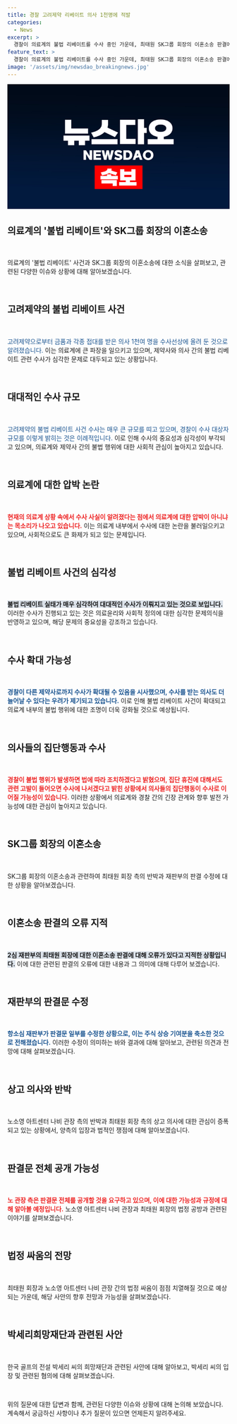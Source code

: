 ```yaml
---
title: 경찰 고려제약 리베이트 의사 1천명에 적발
categories:
  - News
excerpt: >
  경찰이 의료계의 불법 리베이트를 수사 중인 가운데, 최태원 SK그룹 회장의 이혼소송 판결에 반박이 이어지고 있습니다. 상황에 대한 임주혜 변호사의 입장과 의료계의 압박 여부, 수사의 규모와 의사들의 집단행동 가능성, 그리고 최 회장 측의 항소와 관련된 법정 싸움 등을 차례로 살펴보겠습니다.
feature_text: >
  경찰이 의료계의 불법 리베이트를 수사 중인 가운데, 최태원 SK그룹 회장의 이혼소송 판결에 반박이 이어지고 있습니다. 상황에 대한 임주혜 변호사의 입장과 의료계의 압박 여부, 수사의 규모와 의사들의 집단행동 가능성, 그리고 최 회장 측의 항소와 관련된 법정 싸움 등을 차례로 살펴보겠습니다.
image: '/assets/img/newsdao_breakingnews.jpg'
---
```


<p><img src="/assets/img/newsdao_breakingnews.jpg" alt="firstkoreanews 속보" /></p>

<h2 data-ke-size="size26">의료계의 '불법 리베이트'와 SK그룹 회장의 이혼소송</h2>

<p data-ke-size="size16">&nbsp;</p>

<p>의료계의 '불법 리베이트' 사건과 SK그룹 회장의 이혼소송에 대한 소식을 살펴보고, 관련된 다양한 이슈와 상황에 대해 알아보겠습니다.</p>

<p data-ke-size="size16">&nbsp;</p>

<h2 data-ke-size="size24">고려제약의 불법 리베이트 사건</h2>

<p data-ke-size="size16">&nbsp;</p>

<p><span style="color: #1a5490;">고려제약으로부터 금품과 각종 접대를 받은 의사 1천여 명을 수사선상에 올려 둔 것으로 알려졌습니다.</span> 이는 의료계에 큰 파장을 일으키고 있으며, 제약사와 의사 간의 불법 리베이트 관련 수사가 심각한 문제로 대두되고 있는 상황입니다.</p>

<p data-ke-size="size16">&nbsp;</p>

<h2 data-ke-size="size24">대대적인 수사 규모</h2>

<p data-ke-size="size16">&nbsp;</p>

<p><span style="color: #1a5490;">고려제약의 불법 리베이트 사건 수사는 매우 큰 규모를 띠고 있으며, 경찰이 수사 대상자 규모를 이렇게 밝히는 것은 이례적입니다.</span> 이로 인해 수사의 중요성과 심각성이 부각되고 있으며, 의료계와 제약사 간의 불법 행위에 대한 사회적 관심이 높아지고 있습니다.</p>

<p data-ke-size="size16">&nbsp;</p>

<h2 data-ke-size="size24">의료계에 대한 압박 논란</h2>

<p data-ke-size="size16">&nbsp;</p>

<p><b><span style="color: #ee2323;">현재의 의료계 상황 속에서 수사 사실이 알려졌다는 점에서 의료계에 대한 압박이 아니냐는 목소리가 나오고 있습니다.</span></b> 이는 의료계 내부에서 수사에 대한 논란을 불러일으키고 있으며, 사회적으로도 큰 화제가 되고 있는 문제입니다.</p>

<p data-ke-size="size16">&nbsp;</p>

<h2 data-ke-size="size24">불법 리베이트 사건의 심각성</h2>

<p data-ke-size="size16">&nbsp;</p>

<p><b><span style="background-color: #21538527;">불법 리베이트 실태가 매우 심각하여 대대적인 수사가 이뤄지고 있는 것으로 보입니다.</span></b> 이러한 수사가 진행되고 있는 것은 의료윤리와 사회적 정의에 대한 심각한 문제의식을 반영하고 있으며, 해당 문제의 중요성을 강조하고 있습니다.</p>

<p data-ke-size="size16">&nbsp;</p>

<h2 data-ke-size="size24">수사 확대 가능성</h2>

<p data-ke-size="size16">&nbsp;</p>

<p><b><span style="color: #1a5490;">경찰이 다른 제약사로까지 수사가 확대될 수 있음을 시사했으며, 수사를 받는 의사도 더 늘어날 수 있다는 우려가 제기되고 있습니다.</span></b> 이로 인해 불법 리베이트 사건이 확대되고 의료계 내부의 불법 행위에 대한 조명이 더욱 강화될 것으로 예상됩니다.</p>

<p data-ke-size="size16">&nbsp;</p>

<h2 data-ke-size="size24">의사들의 집단행동과 수사</h2>

<p data-ke-size="size16">&nbsp;</p>

<p><b><span style="color: #ee2323;">경찰이 불법 행위가 발생하면 법에 따라 조치하겠다고 밝혔으며, 집단 휴진에 대해서도 관련 고발이 들어오면 수사에 나서겠다고 밝힌 상황에서 의사들의 집단행동이 수사로 이어질 가능성이 있습니다.</span></b> 이러한 상황에서 의료계와 경찰 간의 긴장 관계와 향후 발전 가능성에 대한 관심이 높아지고 있습니다.</p>

<p data-ke-size="size16">&nbsp;</p>

<h2 data-ke-size="size24">SK그룹 회장의 이혼소송</h2>

<p data-ke-size="size16">&nbsp;</p>

<p>SK그룹 회장의 이혼소송과 관련하여 최태원 회장 측의 반박과 재판부의 판결 수정에 대한 상황을 알아보겠습니다.</p>

<p data-ke-size="size16">&nbsp;</p>

<h2 data-ke-size="size24">이혼소송 판결의 오류 지적</h2>

<p data-ke-size="size16">&nbsp;</p>

<p><b><span style="background-color: #21538527;">2심 재판부의 최태원 회장에 대한 이혼소송 판결에 대해 오류가 있다고 지적한 상황입니다.</span></b> 이에 대한 관련된 판결의 오류에 대한 내용과 그 의미에 대해 다루어 보겠습니다.</p>

<p data-ke-size="size16">&nbsp;</p>

<h2 data-ke-size="size24">재판부의 판결문 수정</h2>

<p data-ke-size="size16">&nbsp;</p>

<p><b><span style="color: #1a5490;">항소심 재판부가 판결문 일부를 수정한 상황으로, 이는 주식 상승 기여분을 축소한 것으로 전해졌습니다.</span></b> 이러한 수정이 의미하는 바와 결과에 대해 알아보고, 관련된 의견과 전망에 대해 살펴보겠습니다.</p>

<p data-ke-size="size16">&nbsp;</p>

<h2 data-ke-size="size24">상고 의사와 반박</h2>

<p data-ke-size="size16">&nbsp;</p>

<p>노소영 아트센터 나비 관장 측의 반박과 최태원 회장 측의 상고 의사에 대한 관심이 증폭되고 있는 상황에서, 양측의 입장과 법적인 쟁점에 대해 알아보겠습니다.</p>

<p data-ke-size="size16">&nbsp;</p>

<h2 data-ke-size="size24">판결문 전체 공개 가능성</h2>

<p data-ke-size="size16">&nbsp;</p>

<p><b><span style="color: #ee2323;">노 관장 측은 판결문 전체를 공개할 것을 요구하고 있으며, 이에 대한 가능성과 규정에 대해 알아볼 예정입니다.</span></b> 노소영 아트센터 나비 관장과 최태원 회장의 법정 공방과 관련된 이야기를 살펴보겠습니다.</p>

<p data-ke-size="size16">&nbsp;</p>

<h2 data-ke-size="size24">법정 싸움의 전망</h2>

<p data-ke-size="size16">&nbsp;</p>

<p>최태원 회장과 노소영 아트센터 나비 관장 간의 법정 싸움이 점점 치열해질 것으로 예상되는 가운데, 해당 사안의 향후 전망과 가능성을 살펴보겠습니다.</p>

<p data-ke-size="size16">&nbsp;</p>

<h2 data-ke-size="size24">박세리희망재단과 관련된 사안</h2>

<p data-ke-size="size16">&nbsp;</p>

<p>한국 골프의 전설 박세리 씨의 희망재단과 관련된 사안에 대해 알아보고, 박세리 씨의 입장 및 관련된 혐의에 대해 살펴보겠습니다.</p>

<p data-ke-size="size16">&nbsp;</p>

<p>위의 질문에 대한 답변과 함께, 관련된 다양한 이슈와 상황에 대해 논의해 보았습니다. 계속해서 궁금하신 사항이나 추가 질문이 있으면 언제든지 알려주세요.</p>

